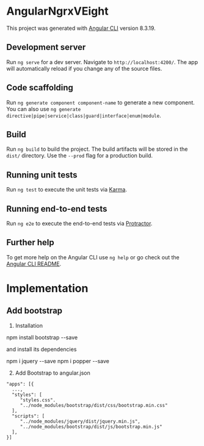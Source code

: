 # AngularNgrxVEight

This project was generated with [Angular CLI](https://github.com/angular/angular-cli) version 8.3.19.

## Development server

Run `ng serve` for a dev server. Navigate to `http://localhost:4200/`. The app will automatically reload if you change any of the source files.

## Code scaffolding

Run `ng generate component component-name` to generate a new component. You can also use `ng generate directive|pipe|service|class|guard|interface|enum|module`.

## Build

Run `ng build` to build the project. The build artifacts will be stored in the `dist/` directory. Use the `--prod` flag for a production build.

## Running unit tests

Run `ng test` to execute the unit tests via [Karma](https://karma-runner.github.io).

## Running end-to-end tests

Run `ng e2e` to execute the end-to-end tests via [Protractor](http://www.protractortest.org/).

## Further help

To get more help on the Angular CLI use `ng help` or go check out the [Angular CLI README](https://github.com/angular/angular-cli/blob/master/README.md).

# Implementation

## Add bootstrap

1. Installation

npm install bootstrap --save

and install its dependencies

npm i jquery --save
npm i popper --save

2. Add Bootstrap to angular.json

```
"apps": [{
  ...,
  "styles": [
     "styles.css".
     "../node_modules/bootstrap/dist/css/bootstrap.min.css"
  ],
  "scripts": [
     "../node_modules/jquery/dist/jquery.min.js",
     "../node_modules/bootstrap/dist/js/bootstrap.min.js"
  ],
}]
```
